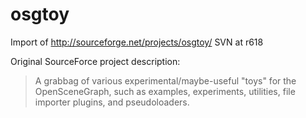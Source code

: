 # osgtoy

Import of http://sourceforge.net/projects/osgtoy/ SVN at r618

Original SourceForce project description:
> A grabbag of various experimental/maybe-useful "toys" for the OpenSceneGraph, such as examples, experiments, utilities, file importer plugins, and pseudoloaders.
